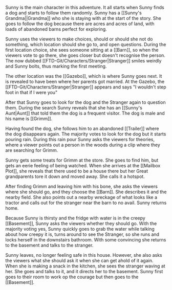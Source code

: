Sunny is the main character in this adventure. 
It all starts when Sunny finds a dog and starts to follow them randomly.
Sunny has a [[Sunny's Grandma||Grandma]] who she is staying with at the start of the story. She goes to follow the dog because there are acres and acres of land, with loads of abandoned barns perfect for exploring.

Sunny uses the viewers to make choices, should or should she not do something, which location should she go to, and open questions.
During the first location choice, she sees someone sitting at a [[Barn]], so when the viewers vote to go there, she goes closer but doesn't recognise the person. The now dubbed [[FTD-Git/Characters/Stranger|Stranger]] smiles weirdly and Sunny bolts, thus marking the first meeting.

The other location was the [[Gazebo]], which is where Sunny goes next. It is revealed to have been where her parents got married. At the Gazebo, the [[FTD-Git/Characters/Stranger|Stranger]] appears and says "I wouldn't step foot in that if I were you"

After that Sunny goes to look for the dog and the Stranger again to question them. During the search Sunny reveals that she has an [[Sunny's Aunt|Aunt]] that told them the dog is a frequent visitor. The dog is male and his name is [[Grimm]].

Having found the dog, she follows him to an abandoned [[Trailer]] where the dog disappears again. The majority votes to look for the dog but it starts pouring rain. During this rain pour Sunny asks the viewers for theories, where a viewer points out a person in the woods during a clip where they are searching for Grimm.

Sunny gets some treats for Grimm at the store. She goes to find him, but gets an eerie feeling of being watched. When she arrives at the [[Mailbox Plot]], she reveals that there used to be a house there but her Great grandparents tore it down and moved away. She calls it a hotspot.

After finding Grimm and leaving him with his bone, she asks the viewers where she should go, and they choose the [[Barn]]. She describes it and the nearby field. She also points out a nearby wreckage of what looks like a tractor and calls out for the stranger near the barn to no avail. Sunny returns home. 

Because Sunny is thirsty and the fridge with water is in the creepy [[Basement]], Sunny asks the viewers whether they should go. With the majority voting yes, Sunny quickly goes to grab the water while talking about how creepy it is, turns around to see the Stranger, so she runs and locks herself in the downstairs bathroom. With some convincing she returns to the basement and talks to the stranger.

Sunny leaves, no longer feeling safe in this house. However, she also asks the viewers what she should ask it when she can get ahold of it again.
When she is making a snack in the kitchen, she sees the stranger waving at her. She goes and talks to it, and it directs her to the basement. Sunny first goes to their room to work op the courage but then goes to the [[Basement]]. 